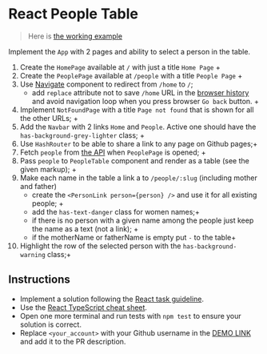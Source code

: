 # React People Table

> Here is [the working example](https://mate-academy.github.io/react_people-table-basics/)

Implement the `App` with 2 pages and ability to select a person in the table.

1. Create the `HomePage` available at `/` with just a title `Home Page` +
2. Create the `PeoplePage` available at `/people` with a title `People Page` +
3. Use [Navigate](https://reactrouter.com/docs/en/v6/components/navigate) component to redirect from `/home` to `/`;
   - add `replace` attribute not to save `/home` URL in the [browser history](https://reactrouter.com/en/main/start/tutorial#managing-the-history-stack) and avoid navigation loop when you press browser `Go back` button. +
4. Implement `NotFoundPage` with a title `Page not found` that is shown for all the other URLs; +
5. Add the `Navbar` with 2 links `Home` and `People`. Active one should have the `has-background-grey-lighter` class; +
6. Use `HashRouter` to be able to share a link to any page on Github pages;+
7. Fetch `people` from [the API](https://mate-academy.github.io/react_people-table/api/people.json) when `PeoplePage` is opened; +
8. Pass `people` to `PeopleTable` component and render as a table (see the given markup); +
9. Make each name in the table a link a to `/people/:slug` (including mother and father)
   - create the `<PersonLink person={person} />` and use it for all existing people; +
   - add the `has-text-danger` class for women names;+
   - if there is no person with a given name among the people just keep the name as a text (not a link); +
   - if the motherName or fatherName is empty put `-` to the table+
10. Highlight the row of the selected person with the `has-background-warning` class;+

## Instructions

- Implement a solution following the [React task guideline](https://github.com/mate-academy/react_task-guideline#react-tasks-guideline).
- Use the [React TypeScript cheat sheet](https://mate-academy.github.io/fe-program/js/extra/react-typescript).
- Open one more terminal and run tests with `npm test` to ensure your solution is correct.
- Replace `<your_account>` with your Github username in the [DEMO LINK](https://<your_account>.github.io/react_people-table-basics/) and add it to the PR description.
